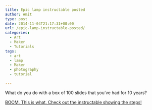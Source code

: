 ```yaml
---
title: Epic lamp instructable posted
author: Amit
type: post
date: 2014-11-04T21:17:31+00:00
url: /epic-lamp-instructable-posted/
categories:
  - Art
  - Maker
  - Tutorials
tags:
  - art
  - lamp
  - Maker
  - photography
  - tutorial

---
```

What do you do with a box of 100 slides that you&#8217;ve had for 10 years?

<a title="Instructables lamp of epic memories" href="http://www.instructables.com/id/Lamp-of-epic-memories/" target="_blank">BOOM. This is what. Check out the instructable showing the steps!</a>

<img class="alignnone" src="https://i1.wp.com/cdn.instructables.com/FXZ/5VGH/HS1RU344/FXZ5VGHHS1RU344.LARGE.jpg?w=25%25" alt="" data-recalc-dims="1" />